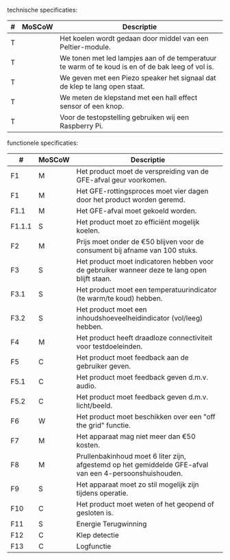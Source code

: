 technische specificaties:

| # | MoSCoW | Descriptie |
|---|--------|------------|
| T |        | Het koelen wordt gedaan door middel van een Peltier-module. |
| T |        | We tonen met led lampjes aan of de temperatuur te warm of te koud is en of de bak leeg of vol is. |
| T |        | We geven met een Piezo speaker het signaal dat de klep te lang open staat. |
| T |        | We meten de klepstand met een hall effect sensor of een knop. |
| T |        | Voor de testopstelling gebruiken wij een Raspberry Pi. |

functionele specificaties:

| # | MoSCoW | Descriptie |
|---|--------|------------|
| F1 | M | Het product moet de verspreiding van de GFE-afval geur voorkomen. |
| F1 | M | Het GFE-rottingsproces moet vier dagen door het product worden geremd. |
| F1.1 | M | Het GFE-afval moet gekoeld worden. |
| F1.1.1 | S | Het product moet zo efficiënt mogelijk koelen. |
| F2 | M | Prijs moet onder de €50 blijven voor de consument bij afname van 100 stuks. |
| F3 | S | Het product moet indicatoren hebben voor de gebruiker wanneer deze te lang open blijft staan. |
| F3.1 | S | Het product moet een temperatuurindicator (te warm/te koud) hebben. |
| F3.2 | S | Het product moet een inhoudshoeveelheidindicator (vol/leeg) hebben. |
| F4 | M | Het product heeft draadloze connectiviteit voor testdoeleinden. |
| F5 | C | Het product moet feedback aan de gebruiker geven. |
| F5.1 | C | Het product moet feedback geven d.m.v. audio. |
| F5.2 | C | Het product moet feedback geven d.m.v. licht/beeld. |
| F6 | W | Het product moet beschikken over een "off the grid" functie. |
| F7 | M | Het apparaat mag niet meer dan €50 kosten. |
| F8 | M | Prullenbakinhoud moet 6 liter zijn, afgestemd op het gemiddelde GFE-afval van een 4-persoonshuishouden. |
| F9 | S | Het apparaat moet zo stil mogelijk zijn tijdens operatie. |
| F10 | C | Het product moet weten of het geopend of gesloten is. |
| F11 | S | Energie Terugwinning |
| F12 | C | Klep detectie |
| F13 | C | Logfunctie |
